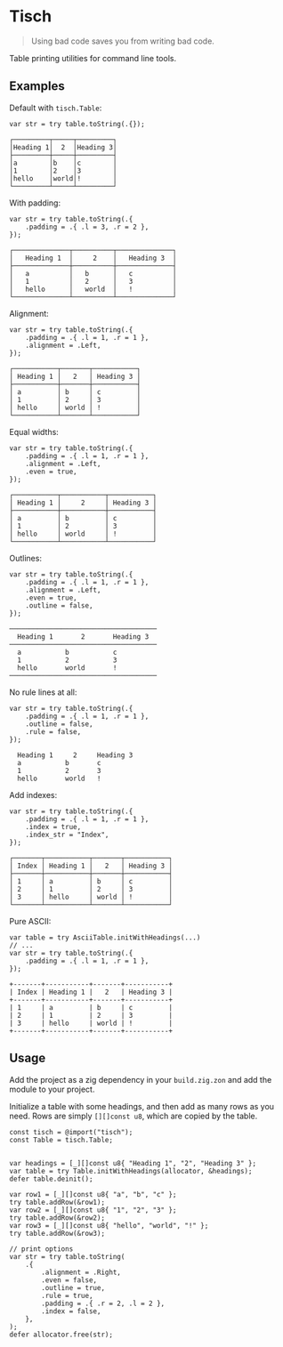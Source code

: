 # Tisch

> Using bad code saves you from writing bad code.

Table printing utilities for command line tools.

## Examples

Default with `tisch.Table`:

```zig
var str = try table.toString(.{});
```

```
┌─────────┬─────┬─────────┐
│Heading 1│  2  │Heading 3│
├─────────┼─────┼─────────┤
│a        │b    │c        │
│1        │2    │3        │
│hello    │world│!        │
└─────────┴─────┴─────────┘
```

With padding:

```zig
var str = try table.toString(.{
    .padding = .{ .l = 3, .r = 2 },
});
```

```
┌──────────────┬──────────┬──────────────┐
│   Heading 1  │     2    │   Heading 3  │
├──────────────┼──────────┼──────────────┤
│   a          │   b      │   c          │
│   1          │   2      │   3          │
│   hello      │   world  │   !          │
└──────────────┴──────────┴──────────────┘
```

Alignment:

```zig
var str = try table.toString(.{
    .padding = .{ .l = 1, .r = 1 },
    .alignment = .Left,
});
```

```
┌───────────┬───────┬───────────┐
│ Heading 1 │   2   │ Heading 3 │
├───────────┼───────┼───────────┤
│ a         │ b     │ c         │
│ 1         │ 2     │ 3         │
│ hello     │ world │ !         │
└───────────┴───────┴───────────┘
```

Equal widths:

```zig
var str = try table.toString(.{
    .padding = .{ .l = 1, .r = 1 },
    .alignment = .Left,
    .even = true,
});
```

```
┌───────────┬───────────┬───────────┐
│ Heading 1 │     2     │ Heading 3 │
├───────────┼───────────┼───────────┤
│ a         │ b         │ c         │
│ 1         │ 2         │ 3         │
│ hello     │ world     │ !         │
└───────────┴───────────┴───────────┘
```

Outlines:

```zig
var str = try table.toString(.{
    .padding = .{ .l = 1, .r = 1 },
    .alignment = .Left,
    .even = true,
    .outline = false,
});
```

```
─────────────────────────────────────
  Heading 1       2       Heading 3
─────────────────────────────────────
  a           b           c
  1           2           3
  hello       world       !
─────────────────────────────────────
```

No rule lines at all:

```zig
var str = try table.toString(.{
    .padding = .{ .l = 1, .r = 1 },
    .outline = false,
    .rule = false,
});
```

```
  Heading 1     2     Heading 3
  a           b       c
  1           2       3
  hello       world   !
```

Add indexes:

```zig
var str = try table.toString(.{
    .padding = .{ .l = 1, .r = 1 },
    .index = true,
    .index_str = "Index",
});
```

```
┌───────┬───────────┬───────┬───────────┐
│ Index │ Heading 1 │   2   │ Heading 3 │
├───────┼───────────┼───────┼───────────┤
│ 1     │ a         │ b     │ c         │
│ 2     │ 1         │ 2     │ 3         │
│ 3     │ hello     │ world │ !         │
└───────┴───────────┴───────┴───────────┘
```

Pure ASCII:

```zig
var table = try AsciiTable.initWithHeadings(...)
// ...
var str = try table.toString(.{
    .padding = .{ .l = 1, .r = 1 },
});
```

```
+-------+-----------+-------+-----------+
| Index | Heading 1 |   2   | Heading 3 |
+-------+-----------+-------+-----------+
| 1     | a         | b     | c         |
| 2     | 1         | 2     | 3         |
| 3     | hello     | world | !         |
+-------+-----------+-------+-----------+
```

## Usage

Add the project as a zig dependency in your `build.zig.zon` and add the module to your project.

Initialize a table with some headings, and then add as many rows as you need. Rows are simply `[][]const u8`, which are copied by the table.

```zig
const tisch = @import("tisch");
const Table = tisch.Table;


var headings = [_][]const u8{ "Heading 1", "2", "Heading 3" };
var table = try Table.initWithHeadings(allocator, &headings);
defer table.deinit();

var row1 = [_][]const u8{ "a", "b", "c" };
try table.addRow(&row1);
var row2 = [_][]const u8{ "1", "2", "3" };
try table.addRow(&row2);
var row3 = [_][]const u8{ "hello", "world", "!" };
try table.addRow(&row3);

// print options
var str = try table.toString(
    .{
        .alignment = .Right,
        .even = false,
        .outline = true,
        .rule = true,
        .padding = .{ .r = 2, .l = 2 },
        .index = false,
    },
);
defer allocator.free(str);
```

